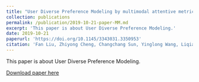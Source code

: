 ```yaml
---
title: "User Diverse Preference Modeling by multimodal attentive metric learning"
collection: publications
permalink: /publication/2019-10-21-paper-MM.md
excerpt: 'This paper is about User Diverse Preference Modeling.'
date: 2019-10-21
paperurl: 'https://doi.org/10.1145/3343031.3350953'
citation: 'Fan Liu, Zhiyong Cheng, Changchang Sun, Yinglong Wang, Liqiang Nie & Mohan Kankanhalli. (2019). "User Diverse Preference Modeling by multimodal attentive metric learning." <i>ACM Multimedia</i>.'
---
```

This paper is about User Diverse Preference Modeling.

[Download paper here](https://dl.acm.org/doi/10.1145/3343031.3350953)
